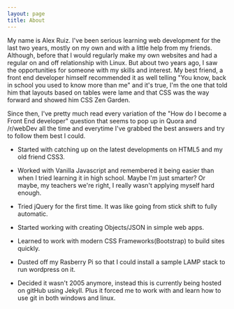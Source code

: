```yaml
---
layout: page
title: About
---
```


My name is Alex Ruiz. I've been serious learning web development for the last two years, mostly on my own and with a little help from my friends. Although, before that I would regularly make my own websites and had a regular on and off relationship with Linux. But about two years ago, I saw the opportunities for someone with my skills and interest. My best friend, a front end developer himself recommended it as well telling "You know, back in school you used to know more than me" and it's true, I'm the one that told him that layouts based on tables were lame and that CSS was the way forward and showed him CSS Zen Garden.

Since then, I've pretty much read every variation of the "How do I become a Front End developer" question that seems to pop up in Quora and /r/webDev all the time and everytime I've grabbed the best answers and try to follow them best I could.

* Started with catching up on the latest developments on HTML5 and my old friend CSS3.

* Worked with Vanilla Javascript and remembered it being easier than when I tried learning it in high school. Maybe I'm just smarter? Or maybe, my teachers we're right, I really wasn't applying myself hard enough.

* Tried jQuery for the first time. It was like going from stick shift to fully automatic.

* Started working with creating Objects/JSON in simple web apps.

* Learned to work with modern CSS Frameworks(Bootstrap) to build sites quickly.

* Dusted off my Rasberry Pi so that I could install a sample LAMP stack to run wordpress on it.

* Decided it wasn't 2005 anymore, instead this is currently being hosted on gitHub using Jekyll. Plus it forced me to work with and learn how to use git in both windows and linux.
